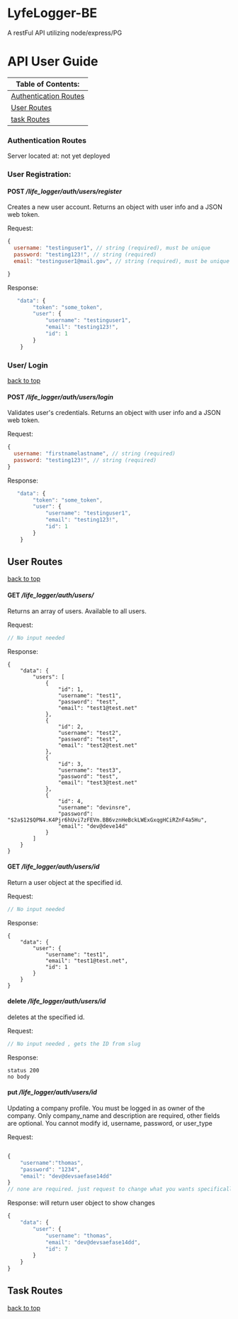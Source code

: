 # LyfeLogger-BE
A restFul API utilizing node/express/PG
# **API User Guide**

|**Table of Contents:**|
|-|
|[Authentication Routes](#Authentication-Routes)|
|[User Routes](#User-Routes)|
|[task Routes](#task-Routes)|



### **Authentication Routes**

Server located at: not yet deployed

###  **User Registration**:

#### POST */life_logger/auth/users/register*

Creates a new user account.
Returns an object with user info and a JSON web token.

Request:
```javascript
{
  username: "testinguser1", // string (required), must be unique
  password: "testing123!", // string (required)
  email: "testinguser1@mail.gov", // string (required), must be unique

}
```
Response:

```javascript
   "data": {
        "token": "some_token",
        "user": {
            "username": "testinguser1",
            "email": "testing123!",
            "id": 1
        }
    }
```



### **User/ Login** 
[back to top](#api-user-guide)


#### POST */life_logger/auth/users/login*

Validates user's credentials.
Returns an object with user info and a JSON web token.

Request:
```javascript
{
  username: "firstnamelastname", // string (required)
  password: "testing123!", // string (required)
}
```

Response:
```javascript
   "data": {
        "token": "some_token",
        "user": {
            "username": "testinguser1",
            "email": "testing123!",
            "id": 1
        }
    }
```

## **User Routes**
[back to top](#api-user-guide)

#### GET */life_logger/auth/users/*

Returns an array of users. Available to all users.

Request:
```javascript
// No input needed
```
Response:
```
{
    "data": {
        "users": [
            {
                "id": 1,
                "username": "test1",
                "password": "test",
                "email": "test1@test.net"
            },
            {
                "id": 2,
                "username": "test2",
                "password": "test",
                "email": "test2@test.net"
            },
            {
                "id": 3,
                "username": "test3",
                "password": "test",
                "email": "test3@test.net"
            },
            {
                "id": 4,
                "username": "devinsre",
                "password": "$2a$12$QPN4.K4Pjr6hUvi7zFEVm.BB6vznHeBckLWExGxqgHCiRZnF4a5Hu",
                "email": "dev@deve14d"
            }
        ]
    }
}
```
#### GET */life_logger/auth/users/id*

Return a user object at the specified id.

Request:
```javascript
// No input needed
```
Response:
```
{
    "data": {
        "user": {
            "username": "test1",
            "email": "test1@test.net",
            "id": 1
        }
    }
}
```

#### delete */life_logger/auth/users/id*

deletes at the specified id.

Request:
```javascript
// No input needed , gets the ID from slug
```
Response:
```
status 200 
no body
```



#### put */life_logger/auth/users/id*

Updating a company profile. You must be logged in as owner of the company. Only company_name and description are required, other fields are optional. You cannot modify id, username, password, or user_type

Request:

```javascript

{
	"username":"thomas",
	"password": "1234",
	"email": "dev@devsaefase14dd"
}
// none are required. just request to change what you wants specifically
```
Response:
will return user object to show changes
```javascript
{
    "data": {
        "user": {
            "username": "thomas",
            "email": "dev@devsaefase14dd",
            "id": 7
        }
    }
}
```


## **Task Routes**
[back to top](#task-Routes)
